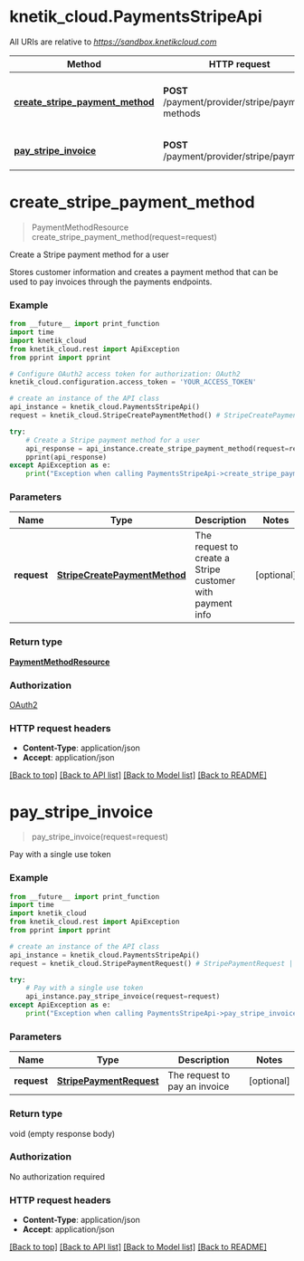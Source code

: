 # knetik_cloud.PaymentsStripeApi

All URIs are relative to *https://sandbox.knetikcloud.com*

Method | HTTP request | Description
------------- | ------------- | -------------
[**create_stripe_payment_method**](PaymentsStripeApi.md#create_stripe_payment_method) | **POST** /payment/provider/stripe/payment-methods | Create a Stripe payment method for a user
[**pay_stripe_invoice**](PaymentsStripeApi.md#pay_stripe_invoice) | **POST** /payment/provider/stripe/payments | Pay with a single use token


# **create_stripe_payment_method**
> PaymentMethodResource create_stripe_payment_method(request=request)

Create a Stripe payment method for a user

Stores customer information and creates a payment method that can be used to pay invoices through the payments endpoints.

### Example 
```python
from __future__ import print_function
import time
import knetik_cloud
from knetik_cloud.rest import ApiException
from pprint import pprint

# Configure OAuth2 access token for authorization: OAuth2
knetik_cloud.configuration.access_token = 'YOUR_ACCESS_TOKEN'

# create an instance of the API class
api_instance = knetik_cloud.PaymentsStripeApi()
request = knetik_cloud.StripeCreatePaymentMethod() # StripeCreatePaymentMethod | The request to create a Stripe customer with payment info (optional)

try: 
    # Create a Stripe payment method for a user
    api_response = api_instance.create_stripe_payment_method(request=request)
    pprint(api_response)
except ApiException as e:
    print("Exception when calling PaymentsStripeApi->create_stripe_payment_method: %s\n" % e)
```

### Parameters

Name | Type | Description  | Notes
------------- | ------------- | ------------- | -------------
 **request** | [**StripeCreatePaymentMethod**](StripeCreatePaymentMethod.md)| The request to create a Stripe customer with payment info | [optional] 

### Return type

[**PaymentMethodResource**](PaymentMethodResource.md)

### Authorization

[OAuth2](../README.md#OAuth2)

### HTTP request headers

 - **Content-Type**: application/json
 - **Accept**: application/json

[[Back to top]](#) [[Back to API list]](../README.md#documentation-for-api-endpoints) [[Back to Model list]](../README.md#documentation-for-models) [[Back to README]](../README.md)

# **pay_stripe_invoice**
> pay_stripe_invoice(request=request)

Pay with a single use token

### Example 
```python
from __future__ import print_function
import time
import knetik_cloud
from knetik_cloud.rest import ApiException
from pprint import pprint

# create an instance of the API class
api_instance = knetik_cloud.PaymentsStripeApi()
request = knetik_cloud.StripePaymentRequest() # StripePaymentRequest | The request to pay an invoice (optional)

try: 
    # Pay with a single use token
    api_instance.pay_stripe_invoice(request=request)
except ApiException as e:
    print("Exception when calling PaymentsStripeApi->pay_stripe_invoice: %s\n" % e)
```

### Parameters

Name | Type | Description  | Notes
------------- | ------------- | ------------- | -------------
 **request** | [**StripePaymentRequest**](StripePaymentRequest.md)| The request to pay an invoice | [optional] 

### Return type

void (empty response body)

### Authorization

No authorization required

### HTTP request headers

 - **Content-Type**: application/json
 - **Accept**: application/json

[[Back to top]](#) [[Back to API list]](../README.md#documentation-for-api-endpoints) [[Back to Model list]](../README.md#documentation-for-models) [[Back to README]](../README.md)

